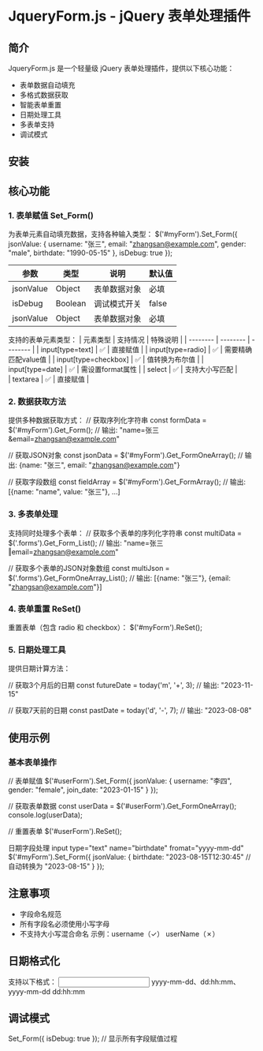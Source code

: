 #  JqueryForm.js - jQuery 表单处理插件
##  简介
JqueryForm.js 是一个轻量级 jQuery 表单处理插件，提供以下核心功能：
- 表单数据自动填充
- 多格式数据获取
- 智能表单重置
- 日期处理工具
- 多表单支持
- 调试模式

## 安装
<!--  引入 jQuery -->
<script src="https://code.jquery.com/jquery-3.6.0.min.js"></script>
<!-- 引入 JqueryForm 插件 -->
<script src="path/to/jquery.form.js"></script>

## 核心功能
### 1. 表单赋值 Set_Form()
为表单元素自动填充数据，支持各种输入类型：
$('#myForm').Set_Form({
    jsonValue: {
        username: "张三",
        email: "zhangsan@example.com",
        gender: "male",
        birthdate: "1990-05-15"
    },
    isDebug: true
});

| 参数 | 类型 | 说明 | 默认值 |
| -------- | -------- | -------- | -------- |
| jsonValue | Object | 表单数据对象     | 必填     |
| isDebug | Boolean | 调试模式开关     | false     |
| jsonValue | Object | 表单数据对象     | 必填     |
			
支持的表单元素类型：
| 元素类型 | 支持情况 | 特殊说明 |
| -------- | -------- | -------- |
| input[type=text]	     | ✅	     | 直接赋值     |
| input[type=radio]	     | ✅	     | 需要精确匹配value值     |
| input[type=checkbox]	     | ✅	     | 值转换为布尔值     |
| input[type=date]	     | ✅	     | 需设置format属性     |
| select     | ✅	     | 支持大小写匹配     |	
| textarea     | ✅	     | 直接赋值     |	
### 2. 数据获取方法
提供多种数据获取方式：
// 获取序列化字符串
const formData = $('#myForm').Get_Form();
// 输出: "name=张三&email=zhangsan@example.com"

// 获取JSON对象
const jsonData = $('#myForm').Get_FormOneArray();
// 输出: {name: "张三", email: "zhangsan@example.com"}

// 获取字段数组
const fieldArray = $('#myForm').Get_FormArray();
// 输出: [{name: "name", value: "张三"}, ...]
### 3. 多表单处理
支持同时处理多个表单：
// 获取多个表单的序列化字符串
const multiData = $('.forms').Get_Form_List();
// 输出: "name=张三‖email=zhangsan@example.com"

// 获取多个表单的JSON对象数组
const multiJson = $('.forms').Get_FormOneArray_List();
// 输出: [{name: "张三"}, {email: "zhangsan@example.com"}]
### 4. 表单重置 ReSet()
重置表单（包含 radio 和 checkbox）：
$('#myForm').ReSet();
### 5. 日期处理工具
提供日期计算方法：

// 获取3个月后的日期
const futureDate = today('m', '+', 3);
// 输出: "2023-11-15"

// 获取7天前的日期
const pastDate = today('d', '-', 7);
// 输出: "2023-08-08"
## 使用示例
### 基本表单操作
// 表单赋值
$('#userForm').Set_Form({
    jsonValue: {
        username: "李四",
        gender: "female",
        join_date: "2023-01-15"
    }
});

// 获取表单数据
const userData = $('#userForm').Get_FormOneArray();
console.log(userData);

// 重置表单
$('#userForm').ReSet();

日期字段处理
input type="text" name="birthdate" fromat="yyyy-mm-dd"
$('#myForm').Set_Form({
    jsonValue: {
        birthdate: "2023-08-15T12:30:45" // 自动转换为 "2023-08-15"
    }
});
## 注意事项
- 字段命名规范
- 所有字段名必须使用小写字母
- 不支持大小写混合命名
示例：username（✓） userName（✗）
## 日期格式化
支持以下格式：
<input type="text" name="birthdate" fromat="yyyy-mm-dd">
yyyy-mm-dd、dd:hh:mm、yyyy-mm-dd dd:hh:mm
## 调试模式
Set_Form({ isDebug: true }); // 显示所有字段赋值过程
